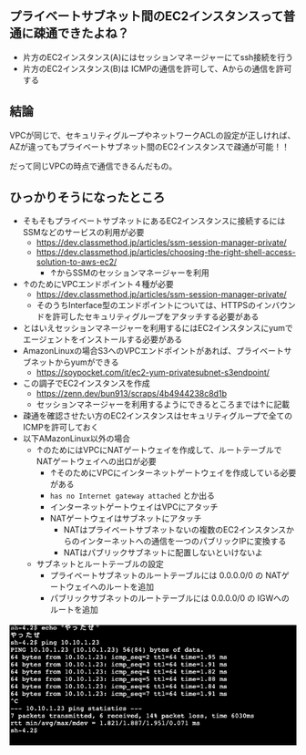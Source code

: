 ## プライベートサブネット間のEC2インスタンスって普通に疎通できたよね？

- 片方のEC2インスタンス(A)にはセッションマネージャーにてssh接続を行う
- 片方のEC2インスタンス(B)は ICMPの通信を許可して、Aからの通信を許可する

## 結論

VPCが同じで、セキュリティグループやネットワークACLの設定が正しければ、
AZが違ってもプライベートサブネット間のEC2インスタンスで疎通が可能！！

だって同じVPCの時点で通信できるんだもの。

## ひっかりそうになったところ

- そもそもプライベートサブネットにあるEC2インスタンスに接続するにはSSMなどのサービスの利用が必要
  - https://dev.classmethod.jp/articles/ssm-session-manager-private/
  - https://dev.classmethod.jp/articles/choosing-the-right-shell-access-solution-to-aws-ec2/
    - ↑からSSMのセッションマネージャーを利用
- ↑のためにVPCエンドポイント４種が必要
  - https://dev.classmethod.jp/articles/ssm-session-manager-private/
  - そのうちInterface型のエンドポイントについては、HTTPSのインバウンドを許可したセキュリティグループをアタッチする必要がある
- とはいえセッションマネージャーを利用するにはEC2インスタンスにyumでエージェントをインストールする必要がある
- AmazonLinuxの場合S3へのVPCエンドポイントがあれば、プライベートサブネットからyumができる
  - https://soypocket.com/it/ec2-yum-privatesubnet-s3endpoint/
- この調子でEC2インスタンスを作成
  - https://zenn.dev/bun913/scraps/4b4944238c8d1b
  - セッションマネージャーを利用するようにできるところまでは↑に記載
- 疎通を確認させたい方のEC2インスタンスはセキュリティグループで全てのICMPを許可しておく
- 以下AMazonLinux以外の場合
    - ↑のためにはVPCにNATゲートウェイを作成して、ルートテーブルでNATゲートウェイへの出口が必要
      - ↑そのためにVPCにインターネットゲートウェイを作成している必要がある
      - `has no Internet gateway attached` とか出る
      - インターネットゲートウェイはVPCにアタッチ
      - NATゲートウェイはサブネットにアタッチ
        - NATはプライベートサブネットないの複数のEC2インスタンスからのインターネットへの通信を一つのパブリックIPに変換する
        - NATはパブリックサブネットに配置しないといけないよ
    - サブネットとルートテーブルの設定
      - プライベートサブネットのルートテーブルには 0.0.0.0/0 の NATゲートウェイへのルートを追加
      - パブリックサブネットのルートテーブルには 0.0.0.0/0 の IGWへのルートを追加

![ping成功](icmp.png)